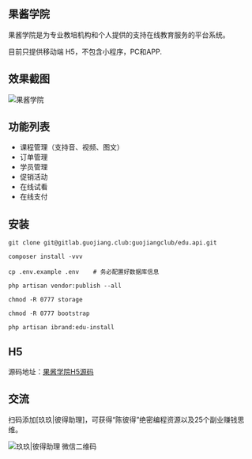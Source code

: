 ## 果酱学院

果酱学院是为专业教培机构和个人提供的支持在线教育服务的平台系统。

目前只提供移动端 H5，不包含小程序，PC和APP.

## 效果截图

![果酱学院](https://cdn.guojiang.club/edu1012.jpg)

## 功能列表

- 课程管理（支持音、视频、图文）
- 订单管理
- 学员管理
- 促销活动
- 在线试看
- 在线支付


## 安装

```
git clone git@gitlab.guojiang.club:guojiangclub/edu.api.git

composer install -vvv

cp .env.example .env    # 务必配置好数据库信息

php artisan vendor:publish --all

chmod -R 0777 storage

chmod -R 0777 bootstrap
 
php artisan ibrand:edu-install
```

## H5

源码地址：[果酱学院H5源码](https://github.com/guojiangclub/edu.h5)


## 交流

扫码添加[玖玖|彼得助理]，可获得“陈彼得”绝密编程资源以及25个副业赚钱思维。

![玖玖|彼得助理 微信二维码](https://cdn.guojiang.club/xiaojunjunqyewx2.jpg)